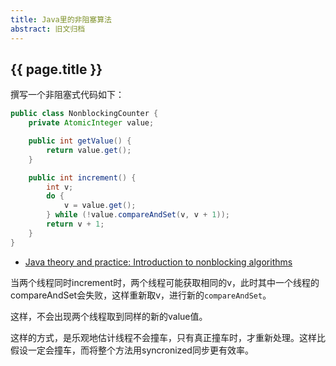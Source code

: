 ```yaml
---
title: Java里的非阻塞算法
abstract: 旧文归档
---
```


## {{ page.title }}

撰写一个非阻塞式代码如下：

```java
public class NonblockingCounter {
	private AtomicInteger value;

	public int getValue() {
		return value.get();
	}

	public int increment() {
		int v;
		do {
			v = value.get();
		} while (!value.compareAndSet(v, v + 1));
		return v + 1;
	}
}
```

- [Java theory and practice: Introduction to nonblocking algorithms](http://www.ibm.com/developerworks/java/library/j-jtp04186/index.html)

当两个线程同时increment时，两个线程可能获取相同的v，此时其中一个线程的compareAndSet会失败，这样重新取v，进行新的`compareAndSet`。

这样，不会出现两个线程取到同样的新的value值。

这样的方式，是乐观地估计线程不会撞车，只有真正撞车时，才重新处理。这样比假设一定会撞车，而将整个方法用syncronized同步更有效率。
